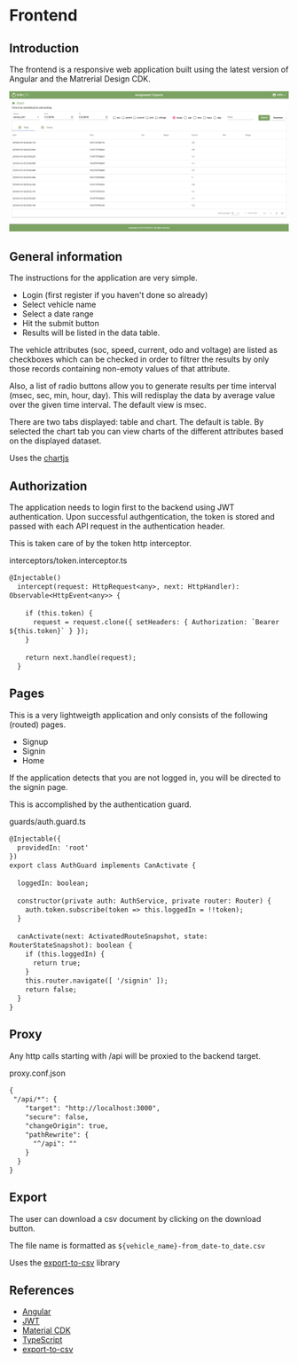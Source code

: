 # Frontend

## Introduction

The frontend is a responsive web application built using the latest version of Angular and the Matrerial Design CDK.

![Architecture Diagram](../images/screenshot-home-page.png)

## General information

The instructions for the application are very simple.

* Login (first register if you haven't done so already)
* Select vehicle name
* Select a date range
* Hit the submit button
* Results will be listed in the data table.

The vehicle attributes (soc, speed, current, odo and voltage) are listed as checkboxes which can be checked in order to filtrer the results by only
those records containing non-emoty values of that attribute.

Also, a list of radio buttons allow you to generate results per time interval (msec, sec, min, hour, day). This will redisplay the data by average value
over the given time interval. The default view is msec.

There are two tabs displayed: table and chart. The default is table. By selected the chart tab you can view charts of the different attributes based
on the displayed dataset.

Uses the [chartjs](https://www.chartjs.org)


## Authorization

The application needs to login first to the backend using JWT authentication. Upon successful authgentication, the token is stored and passed with
each API request in the authentication header.

This is taken care of by the token http interceptor.

interceptors/token.interceptor.ts
```
@Injectable()
  intercept(request: HttpRequest<any>, next: HttpHandler): Observable<HttpEvent<any>> {

    if (this.token) {
      request = request.clone({ setHeaders: { Authorization: `Bearer ${this.token}` } });
    }

    return next.handle(request);
  }
```

## Pages

This is a very lightweigth application and only consists of the following (routed) pages.

* Signup
* Signin
* Home

If the application detects that you are not logged in, you will be directed to the signin page.

This is accomplished by the authentication guard.

guards/auth.guard.ts
```
@Injectable({
  providedIn: 'root'
})
export class AuthGuard implements CanActivate {

  loggedIn: boolean;

  constructor(private auth: AuthService, private router: Router) {
    auth.token.subscribe(token => this.loggedIn = !!token);
  }

  canActivate(next: ActivatedRouteSnapshot, state: RouterStateSnapshot): boolean {
    if (this.loggedIn) {
      return true;
    }
    this.router.navigate([ '/signin' ]);
    return false;
  }
}
```

## Proxy

Any http calls starting with /api will be proxied to the backend target.

proxy.conf.json
```
{
 "/api/*": {
    "target": "http://localhost:3000",
    "secure": false,
    "changeOrigin": true,
    "pathRewrite": {
      "^/api": ""
    }
  }
}
```

## Export

The user can download a csv document by clicking on the download button.

The file name is formatted as `${vehicle_name}-from_date-to_date.csv`

Uses the [export-to-csv](https://www.npmjs.com/package/export-to-csv) library


## References

* [Angular](https://angular.io)
* [JWT](https://jwt.io)
* [Material CDK](https://material.angular.io)
* [TypeScript](https://www.typescriptlang.org)
* [export-to-csv](https://www.npmjs.com/package/export-to-csv)
